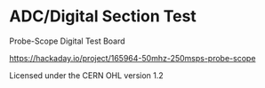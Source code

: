 # ADC/Digital Section Test

Probe-Scope Digital Test Board

https://hackaday.io/project/165964-50mhz-250msps-probe-scope

Licensed under the CERN OHL version 1.2
